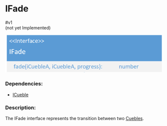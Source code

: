 # IFade
\#v1  
(not yet Implemented)  

![IFade](./assets/IFade_v1.png)

### Dependencies:  
- [ICueble](./ICueble.md)

### Description:
The IFade interface represents the transition between two [Cuebles](./ICueble).